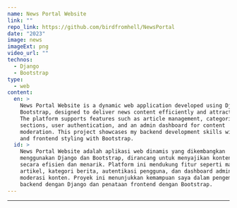 ```yaml
---
name: News Portal Website
link: ""
repo_link: https://github.com/birdfromhell/NewsPortal
date: "2023"
image: news
imageExt: png
video_url: ""
technos:
  - Django
  - Bootstrap
type:
  - web
content:
  en: >
    News Portal Website is a dynamic web application developed using Django and
    Bootstrap, designed to deliver news content efficiently and attractively.
    The platform supports features such as article management, categorized news
    sections, user authentication, and an admin dashboard for content
    moderation. This project showcases my backend development skills with Django
    and frontend styling with Bootstrap.
  id: >
    News Portal Website adalah aplikasi web dinamis yang dikembangkan
    menggunakan Django dan Bootstrap, dirancang untuk menyajikan konten berita
    secara efisien dan menarik. Platform ini mendukung fitur seperti manajemen
    artikel, kategori berita, autentikasi pengguna, dan dashboard admin untuk
    moderasi konten. Proyek ini menunjukkan kemampuan saya dalam pengembangan
    backend dengan Django dan penataan frontend dengan Bootstrap.
---
```


---
